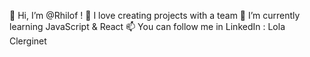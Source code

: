 👋 Hi, I’m @Rhilof !
👀 I love creating projects with a team
🌱 I’m currently learning JavaScript & React
📫 You can follow me in LinkedIn : Lola Clerginet

<!---
Rhilof/Rhilof is a ✨ special ✨ repository because its `README.md` (this file) appears on your GitHub profile.
You can click the Preview link to take a look at your changes.
--->
